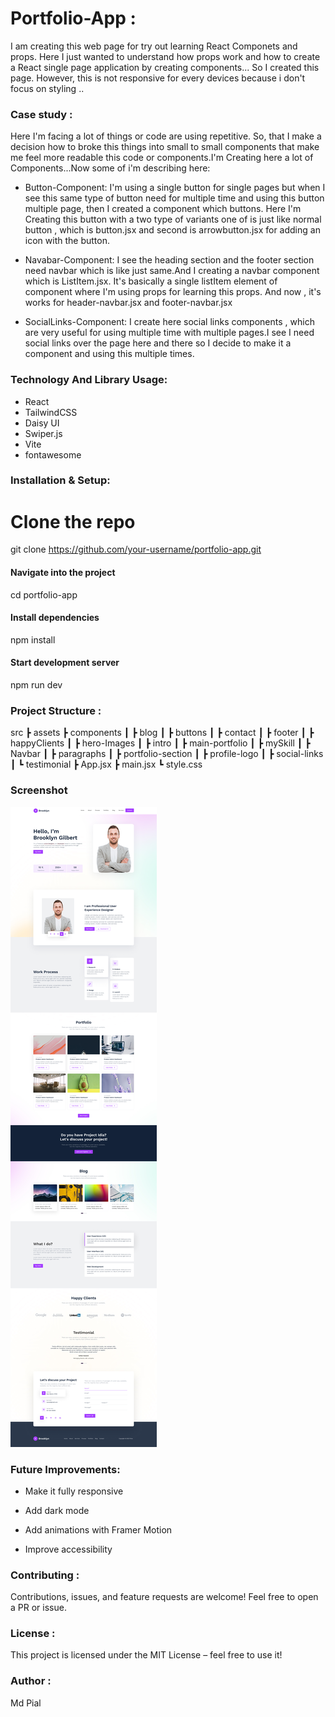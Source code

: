 # Portfolio-App :

I am creating this web page for try out learning React Componets and props. Here I just wanted to understand how props work and how to create a React single page application by creating components... So I created this page. However, this is not responsive for every devices because i don't focus on styling ..

### Case study :

Here I'm facing a lot of things or code are using repetitive. So, that I make a decision how to broke this things into small to small components that make me feel more readable this code or components.I'm Creating here a lot of Components...Now some of i'm describing here:

- Button-Component: I'm using a single button for single pages but when I see this same type of button need for multiple time and using this button multiple page, then I created a component which buttons. Here I'm Creating this button with a two type of variants one of is just like normal button , which is button.jsx and second is arrowbutton.jsx for adding an icon with the button.

- Navabar-Component: I see the heading section and the footer section need navbar which is like just same.And I creating a navbar component which is ListItem.jsx. It's basically a single listItem element of component where I'm using props for learning this props. And now , it's works for header-navbar.jsx and footer-navbar.jsx

- SocialLinks-Component: I create here social links components , which are very useful for using multiple time with multiple pages.I see I need social links over the page here and there so I decide to make it a component and using this multiple times.

### Technology And Library Usage:

- React
- TailwindCSS
- Daisy UI
- Swiper.js
- Vite
- fontawesome

### Installation & Setup:

# Clone the repo

git clone https://github.com/your-username/portfolio-app.git

#### Navigate into the project

cd portfolio-app

#### Install dependencies

npm install

#### Start development server

npm run dev

### Project Structure :

src
┣ assets
┣ components
┃ ┣ blog
┃ ┣ buttons
┃ ┣ contact
┃ ┣ footer
┃ ┣ happyClients
┃ ┣ hero-Images
┃ ┣ intro
┃ ┣ main-portfolio
┃ ┣ mySkill
┃ ┣ Navbar
┃ ┣ paragraphs
┃ ┣ portfolio-section
┃ ┣ profile-logo
┃ ┣ social-links
┃ ┗ testimonial
┣ App.jsx
┣ main.jsx
┗ style.css

### Screenshot

![App Screenshot](./public/screenshots/Homepage.jpg)

### Future Improvements:

- Make it fully responsive

- Add dark mode

- Add animations with Framer Motion

- Improve accessibility

### Contributing :

Contributions, issues, and feature requests are welcome!
Feel free to open a PR or issue.

### License :

This project is licensed under the MIT License – feel free to use it!

### Author :

Md Pial
